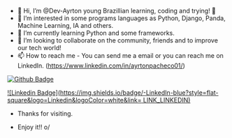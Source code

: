 - 👋 Hi, I’m @Dev-Ayrton young Brazillian learning, coding and trying! 👀
- 👀 I’m interested in some programs languages as Python, Django, Panda, Machine Learning, IA and others.
- 🌱 I’m currently learning Python and some frameworks.
- 💞️ I’m looking to collaborate on the community, friends and to improve our tech world!
- 📫 How to reach me - You can send me a email or you can reach me on LinkedIn. (https://www.linkedin.com/in/ayrtonpacheco01/)

[![Github Badge](https://img.shields.io/badge/-Github-000?style=flat-square&logo=Github&logoColor=white&link=LINK_GIT)](LINK_GIT)

[![Linkedin Badge](https://img.shields.io/badge/-LinkedIn-blue?style=flat-square&logo=Linkedin&logoColor=white&link= LINK_LINKEDIN)]( LINK_LINKEDIN)

- Thanks for visiting.

- Enjoy it!! o/

<!---
Dev-Ayrton/Dev-Ayrton is a ✨ special ✨ repository because its `README.md` (this file) appears on your GitHub profile.
You can click the Preview link to take a look at your changes.
--->
